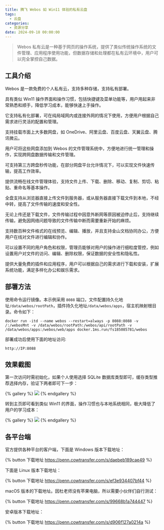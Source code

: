 ```yaml
---
title: 腾飞 Webos 如 Win11 体验的私有云盘
tags:
  - 云盘
categories:
  - 资源分享
date: 2024-09-18 00:00:00
---
```


> Webos 私有云是一种基于网页的操作系统，提供了类似传统操作系统的文件管理、应用程序使用功能，但数据存储和处理都在私有云环境中，用户可以完全掌控自己数据。

<!-- more -->

## 工具介绍

Webos 是一款免费的个人私有云，支持多种存储，支持私有部署。

具有类似 Win11 操作界面和操作习惯，包括快捷键及菜单功能等，用户用起来非常熟悉和顺手，降低学习成本，能够快速上手操作。

它支持私有化部署，可在纯局域网内或连接外网的情况下使用，方便用户根据自己需求进行灵活的配置和管理。

支持挂载市面上大多数网盘，如 OneDrive、阿里云盘、百度云盘、天翼云盘、腾讯微云。

用户可将这些网盘添加到 Webos 的文件管理系统中，方便地进行统一管理和操作，实现跨网盘数据传输和文件管理。

可支持第三方跨盘秒传功能，在部分网盘平台允许情况下，可以实现文件快速传输，提高工作效率。

提供流畅在线文件管理体验，支持文件上传、下载、删除、移动、复制、剪切、粘贴、重命名等基本操作。

全盘支持从浏览器直接上传文件到服务器，或从服务器直接下载文件到本地，不经中转，提高了文件传输的速度和安全性。

无论上传还是下载文件，文件传输过程中因意外断网等原因被迫停止后，支持继续传输，避免因网络问题导致的文件传输中断而需要重新开始的麻烦。

支持数百种文件格式的在线预览、编辑、播放，并且支持金山文档协同办公，方便用户在线对文件进行编辑和协作。

可以设置不同的用户角色和权限，管理员能够对用户的操作进行细粒度管控，例如设置用户对文件的访问、编辑、删除权限，保证数据的安全性和隐私性。

提供大量免费的插件和应用程序，用户可以根据自己的需求进行下载和安装，扩展系统功能，满足多样化办公和娱乐需求。

## 部署方法

使用命令运行镜像。本示例采用 `8088` 端口，文件配置持久化地址`/data/webos/rootPath`，插件持久化地址`/data/webos/apps`，宿主机映射根目录。命令如下：

```
docker run -itd --name webos --restart=always -p 8088:8088 -v /:/webosMnt -v /data/webos/rootPath:/webos/api/rootPath -v /data/webos/apps:/webos/web/apps docker.1ms.run/fs185085781/webos
```

部署成功后使用下面的地址访问: 

```
http://IP:8088
```

## 效果截图

第一次访问时需初始化，如果个人使用选择 SQLite 数据库类型即可，缓存类型推荐选择内存，验证下两者即可下一步：

{% gallery %}
![](https://cdn.dusays.com/2024/09/749-1.jpg)
{% endgallery %}

转到主页即可看到类似 Win11 的界面，操作习惯也与本地系统相同，极大降低了用户的学习成本：

{% gallery %}
![](https://cdn.dusays.com/2024/09/749-2.jpg)
{% endgallery %}

## 各平台端

官方提供各种平台的客户端，下面是 Windows 版本下载地址：

{% button 下载地址 https://penn.cowtransfer.com/s/daebeb189cae49 %}

下面是 Linux 版本下载地址：

{% button 下载地址 https://penn.cowtransfer.com/s/ef3e934407bf44 %}

macOS 版本的下载地址。因杜老师没有苹果电脑，所以需要小伙伴们自行测试：

{% button 下载地址 https://penn.cowtransfer.com/s/99668b1a744447 %}

安卓版本下载地址：

{% button 下载地址 https://penn.cowtransfer.com/s/d906f127a0214a %}